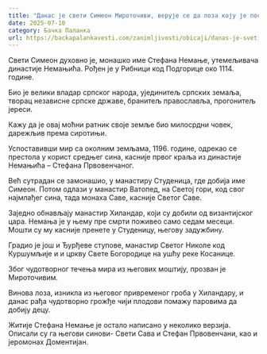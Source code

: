 ```yaml
---
title: "Данас је свети Симеон Мироточиви, верује се да лоза коју је посадио има посебну моћ"
date: 2025-07-10
category: Бачка Паланка
url: https://backapalankavesti.com/zanimljivosti/obicaji/danas-je-sveti-simeon-mirotocivi-veruje-se-da-loza-koju-je-posadio-ima-posebnu-moc/
---
```


Свети Симеон духовно је, монашко име Стефана Немање, утемељивача династије Немањића. Рођен је у Рибници код Подгорице око 1114. године.

Био је велики владар српског народа, ујединитељ српских земаља, творац независне српске државе, бранитељ православља, прогонитељ јереси.

Кажу да је овај моћни ратник своје земље био милосрдни човек, дарежљив према сиротињи.

Успоставивши мир са околним земљама, 1196. године, одрекао се престола у корист средњег сина, касније првог краља из династије Немањића – Стефана Првовенчаног.

Већ сутрадан се замонашио, у манастиру Студеница, где добија име Симеон. Потом одлази у манастир Ватопед, на Светој гори, код свог најмлађег сина, тада монаха Саве, касније Светог Саве.

Заједно обнављају манастир Хиландар, који су добили од византијског цара. Немања је у њему пре смрти поживео само седам месеци. Мошти су му касније пренете у Студеницу, његову задужбину.

Градио је још и Ђурђеве ступове, манастир Светог Николе код Куршумљије и и цркву Свете Богородице на ушћу реке Косанице.

Због чудотворног течења мира из његових моштију, прозван је Мироточивим.

Винова лоза, изникла из његовог привременог гроба у Хиландару, и данас рађа чудотворно грожђе чији плодови помажу паровима да добију децу.

Житије Стефана Немање је остало написано у неколико верзија. Описали су га његови синови- Свети Сава и Стефан Првовенчани, као и јеромонах Доментијан.
